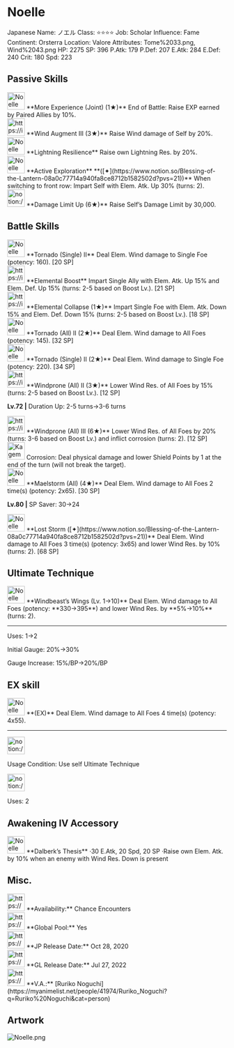 # Noelle

Japanese Name: ノエル
Class: ⭐️⭐️⭐️⭐️
Job: Scholar
Influence: Fame
Continent: Orsterra
Location: Valore
Attributes: Tome%2033.png, Wind%2043.png
HP: 2275
SP: 396
P.Atk: 179
P.Def: 207
E.Atk: 284
E.Def: 240
Crit: 180
Spd: 223

## Passive Skills

<aside>
<img src="Noelle%20dcb2f285314043e4b05809d45904e1b5/More_Experience_(Joint).png" alt="Noelle%20dcb2f285314043e4b05809d45904e1b5/More_Experience_(Joint).png" width="40px" /> **More Experience (Joint) (1★)**
End of Battle: Raise EXP earned by Paired Allies by 10%.

</aside>

<aside>
<img src="https://img.game8.jp/6930260/71bb272db57e1b9749eddb1f05d49932.png/show" alt="https://img.game8.jp/6930260/71bb272db57e1b9749eddb1f05d49932.png/show" width="40px" /> **Wind Augment III (3★)**
Raise Wind damage of Self by 20%.

</aside>

<aside>
<img src="Noelle%20dcb2f285314043e4b05809d45904e1b5/Lightning_Resilience.png" alt="Noelle%20dcb2f285314043e4b05809d45904e1b5/Lightning_Resilience.png" width="40px" /> **Lightning Resilience**
Raise own Lightning Res. by 20%.

</aside>

<aside>
<img src="Noelle%20dcb2f285314043e4b05809d45904e1b5/Elem_atk_Boost.png" alt="Noelle%20dcb2f285314043e4b05809d45904e1b5/Elem_atk_Boost.png" width="40px" /> **Active Exploration** **([✦](https://www.notion.so/Blessing-of-the-Lantern-08a0c77714a940fa8ce8712b1582502d?pvs=21))**
When switching to front row: Impart Self with Elem. Atk. Up 30% (turns: 2).

</aside>

<aside>
<img src="notion://custom_emoji/2482af5e-3bb7-4af8-a110-df4150e44521/17debbc6-5396-80a6-933a-007af3a7f551" alt="notion://custom_emoji/2482af5e-3bb7-4af8-a110-df4150e44521/17debbc6-5396-80a6-933a-007af3a7f551" width="40px" /> **Damage Limit Up (6★)**
Raise Self’s Damage Limit by 30,000.

</aside>

## Battle Skills

<aside>
<img src="Noelle%20dcb2f285314043e4b05809d45904e1b5/Wind.png" alt="Noelle%20dcb2f285314043e4b05809d45904e1b5/Wind.png" width="40px" /> **Tornado (Single) II**
Deal Elem. Wind damage to Single Foe (potency: 160). [20 SP]

</aside>

<aside>
<img src="https://img.game8.jp/6909195/fb1af3b553f4112d4403e0f7452fd2a2.png/show" alt="https://img.game8.jp/6909195/fb1af3b553f4112d4403e0f7452fd2a2.png/show" width="40px" /> **Elemental Boost**
Impart Single Ally with Elem. Atk. Up 15% and Elem. Def. Up 15% (turns: 2-5 based on Boost Lv.). [21 SP]

</aside>

<aside>
<img src="https://img.game8.jp/6909196/ce50237128dbdac99dd75aad5895bba1.png/show" alt="https://img.game8.jp/6909196/ce50237128dbdac99dd75aad5895bba1.png/show" width="40px" /> **Elemental Collapse (1★)**
Impart Single Foe with Elem. Atk. Down 15% and Elem. Def. Down 15% (turns: 2-5 based on Boost Lv.). [18 SP]

</aside>

<aside>
<img src="Noelle%20dcb2f285314043e4b05809d45904e1b5/Wind%201.png" alt="Noelle%20dcb2f285314043e4b05809d45904e1b5/Wind%201.png" width="40px" /> **Tornado (All) II (2★)**
Deal Elem. Wind damage to All Foes (potency: 145). [32 SP]

</aside>

<aside>
<img src="Noelle%20dcb2f285314043e4b05809d45904e1b5/Wind%202.png" alt="Noelle%20dcb2f285314043e4b05809d45904e1b5/Wind%202.png" width="40px" /> **Tornado (Single) II (2★)**
Deal Elem. Wind damage to Single Foe (potency: 220). [34 SP]

</aside>

<aside>
<img src="https://img.game8.jp/6909196/ce50237128dbdac99dd75aad5895bba1.png/show" alt="https://img.game8.jp/6909196/ce50237128dbdac99dd75aad5895bba1.png/show" width="40px" /> **Windprone (All) II (3★)**
Lower Wind Res. of All Foes by 15% (turns: 2-5 based on Boost Lv.). [12 SP]

**Lv.72 |** Duration Up: 2-5 turns→3-6 turns

<aside>
<img src="https://img.game8.jp/6909196/ce50237128dbdac99dd75aad5895bba1.png/show" alt="https://img.game8.jp/6909196/ce50237128dbdac99dd75aad5895bba1.png/show" width="40px" /> **Windprone (All) III (6★)**
Lower Wind Res. of All Foes by 20% (turns: 3-6 based on Boost Lv.) and inflict corrosion (turns: 2). [12 SP]

<aside>
<img src="Kagemune%20162ebbc65396808cb7bfd9530acb1e7a/Corrosion.png" alt="Kagemune%20162ebbc65396808cb7bfd9530acb1e7a/Corrosion.png" width="40px" /> Corrosion: Deal physical damage and lower Shield Points by 1 at the end of the turn (will not break the target).

</aside>

</aside>

</aside>

<aside>
<img src="Noelle%20dcb2f285314043e4b05809d45904e1b5/Wind%203.png" alt="Noelle%20dcb2f285314043e4b05809d45904e1b5/Wind%203.png" width="40px" /> **Maelstorm (All) (4★)**
Deal Elem. Wind damage to All Foes 2 time(s) (potency: 2x65). [30 SP]

**Lv.80 |** SP Saver: 30→24

</aside>

<aside>
<img src="Noelle%20dcb2f285314043e4b05809d45904e1b5/Wind%202.png" alt="Noelle%20dcb2f285314043e4b05809d45904e1b5/Wind%202.png" width="40px" /> **Lost Storm ([✦](https://www.notion.so/Blessing-of-the-Lantern-08a0c77714a940fa8ce8712b1582502d?pvs=21))**
Deal Elem. Wind damage to All Foes 3 time(s) (potency: 3x65) and lower Wind Res. by 10% (turns: 2). [68 SP]

</aside>

## Ultimate Technique

<aside>
<img src="Noelle%20dcb2f285314043e4b05809d45904e1b5/Wind%204.png" alt="Noelle%20dcb2f285314043e4b05809d45904e1b5/Wind%204.png" width="40px" /> **Windbeast’s Wings (Lv. 1→10)**
Deal Elem. Wind damage to All Foes (potency: **330→395**) and lower Wind Res. by **5%→10%** (turns: 2).

---

Uses:
1→2

Initial Gauge:
20%→30%

Gauge Increase:
15%/BP→20%/BP

</aside>

## EX skill

<aside>
<img src="Noelle%20dcb2f285314043e4b05809d45904e1b5/Wind%204.png" alt="Noelle%20dcb2f285314043e4b05809d45904e1b5/Wind%204.png" width="40px" /> **(EX)**
Deal Elem. Wind damage to All Foes 4 time(s) (potency: 4x55).

---

<aside>
<img src="notion://custom_emoji/2482af5e-3bb7-4af8-a110-df4150e44521/137ebbc6-5396-802c-b9bc-007a54884b6f" alt="notion://custom_emoji/2482af5e-3bb7-4af8-a110-df4150e44521/137ebbc6-5396-802c-b9bc-007a54884b6f" width="40px" />

Usage Condition: Use self Ultimate Technique

</aside>

<aside>
<img src="notion://custom_emoji/2482af5e-3bb7-4af8-a110-df4150e44521/137ebbc6-5396-80ba-9f36-007a936447ac" alt="notion://custom_emoji/2482af5e-3bb7-4af8-a110-df4150e44521/137ebbc6-5396-80ba-9f36-007a936447ac" width="40px" />

Uses: 2

</aside>

</aside>

## Awakening IV Accessory

<aside>
<img src="Noelle%20dcb2f285314043e4b05809d45904e1b5/Awakening_IV.png" alt="Noelle%20dcb2f285314043e4b05809d45904e1b5/Awakening_IV.png" width="40px" /> **Dalberk’s Thesis**
·30 E.Atk, 20 Spd, 20 SP
·Raise own Elem. Atk. by 10% when an enemy with Wind Res. Down is present

</aside>

## Misc.

<aside>
<img src="https://www.notion.so/icons/gift_gray.svg" alt="https://www.notion.so/icons/gift_gray.svg" width="40px" /> **Availability:** Chance Encounters

</aside>

<aside>
<img src="https://www.notion.so/icons/globe_gray.svg" alt="https://www.notion.so/icons/globe_gray.svg" width="40px" /> **Global Pool:** Yes

</aside>

<aside>
<img src="https://www.notion.so/icons/calendar_red.svg" alt="https://www.notion.so/icons/calendar_red.svg" width="40px" /> **JP Release Date:**
Oct 28, 2020

</aside>

<aside>
<img src="https://www.notion.so/icons/calendar_blue.svg" alt="https://www.notion.so/icons/calendar_blue.svg" width="40px" /> **GL Release Date:**
Jul 27, 2022

</aside>

<aside>
<img src="https://www.notion.so/icons/microphone_gray.svg" alt="https://www.notion.so/icons/microphone_gray.svg" width="40px" /> **V.A.:** [Ruriko Noguchi](https://myanimelist.net/people/41974/Ruriko_Noguchi?q=Ruriko%20Noguchi&cat=person)

</aside>

## Artwork

![Noelle.png](Noelle%20dcb2f285314043e4b05809d45904e1b5/Noelle.png)